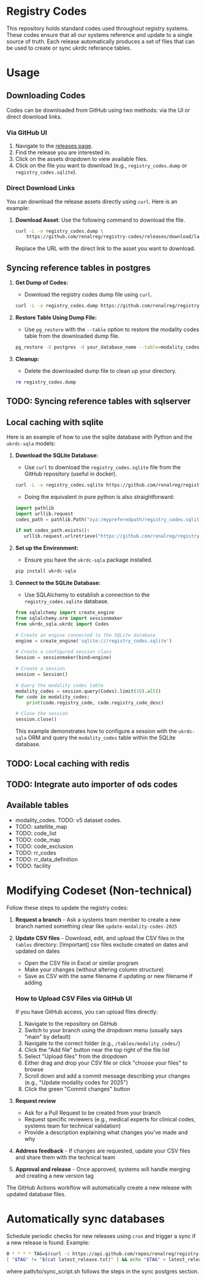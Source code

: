 # Registry Codes
This repository holds standard codes used throughout registry systems. These codes ensure that all our systems reference and update to a single source of truth. Each release automatically produces a set of files that can be used to create or sync ukrdc referance tables.  

# Usage

## Downloading Codes

Codes can be downloaded from GitHub using two methods: via the UI or direct download links.

### Via GitHub UI

1. Navigate to the [releases page](https://github.com/renalreg/registry-codes/releases).
2. Find the release you are interested in.
3. Click on the assets dropdown to view available files.
4. Click on the file you want to download (e.g., `registry_codes.dump` or `registry_codes.sqlite`).

### Direct Download Links

You can download the release assets directly using `curl`. Here is an example:

1. **Download Asset**: Use the following command to download the file.
   ```bash
   curl -L -o registry_codes.dump \
       https://github.com/renalreg/registry-codes/releases/download/latest/registry_codes.dump
   ```

   Replace the URL with the direct link to the asset you want to download.

## Syncing reference tables in postgres
1. **Get Dump of Codes:**
   - Download the registry codes dump file using `curl`.
   ```bash
   curl -L -o registry_codes.dump https://github.com/renalreg/registry-codes/releases/download/refs/tags/limited/registry_codes.dump
   ```

2. **Restore Table Using Dump File:**
   - Use `pg_restore` with the `--table` option to restore the modality codes table from the downloaded dump file.
   ```bash
   pg_restore -U postgres -d your_database_name --table=modality_codes registry_codes.dump
   ```

3. **Cleanup:**
   - Delete the downloaded dump file to clean up your directory.
   ```bash
   rm registry_codes.dump
   ```

## TODO: Syncing reference tables with sqlserver

## Local caching with sqlite 
Here is an example of how to use the sqlite database with Python and the `ukrdc-sqla` models:

1. **Download the SQLite Database:**
   - Use `curl` to download the `registry_codes.sqlite` file from the GitHub repository (useful in docker).
   ```bash
   curl -L -o registry_codes.sqlite https://github.com/renalreg/registry-codes/releases/download/latest/registry_codes.sqlite
   ```
   - Doing the equivalent in pure python is also straightforward:
   ```python
   import pathlib
   import urllib.request
   codes_path = pathlib.Path("xyz:/mypreferedpath/registry_codes.sqlite")

   if not codes_path.exists():
      urllib.request.urlretrieve("https://github.com/renalreg/registry-codes/releases/latest/download/registry_codes.sqlite", codes_path)
   ```

2. **Set up the Environment:**
   - Ensure you have the `ukrdc-sqla` package installed.
   ```bash
   pip install ukrdc-sqla
   ```

3. **Connect to the SQLite Database:**
   - Use SQLAlchemy to establish a connection to the `registry_codes.sqlite` database.
   ```python
   from sqlalchemy import create_engine
   from sqlalchemy.orm import sessionmaker
   from ukrdc_sqla.ukrdc import Codes

   # Create an engine connected to the SQLite database
   engine = create_engine('sqlite:///registry_codes.sqlite')

   # Create a configured session class
   Session = sessionmaker(bind=engine)

   # Create a session
   session = Session()

   # Query the modality codes table
   modality_codes = session.query(Codes).limit(10).all()
   for code in modality_codes:
       print(code.registry_code, code.registry_code_desc)

   # Close the session
   session.close()
   ```

   This example demonstrates how to configure a session with the `ukrdc-sqla` ORM and query the `modality_codes` table within the SQLite database.

## TODO: Local caching with redis

## TODO: Integrate auto importer of ods codes

## Available tables 
- modality_codes. TODO: v5 dataset codes.
- TODO: satellite_map
- TODO: code_list
- TODO: code_map
- TODO: code_exclusion
- TODO: rr_codes  
- TODO: rr_data_definition
- TODO: facility


# Modifying Codeset (Non-technical)

Follow these steps to update the registry codes:

1. **Request a branch** - Ask a systems team member to create a new branch named something clear like `update-modality-codes-2025`

2. **Update CSV files** - Download, edit, and upload the CSV files in the 
`tables` directory:
[!important] csv files exclude created on dates and updated on dates 
   - Open the CSV file in Excel or similar program
   - Make your changes (without altering column structure)
   - Save as CSV with the same filename if updating or new filename if adding
   
   ### How to Upload CSV Files via GitHub UI
   
   If you have GitHub access, you can upload files directly:
   
   1. Navigate to the repository on GitHub
   2. Switch to your branch using the dropdown menu (usually says "main" by default)
   3. Navigate to the correct folder (e.g., `/tables/modality_codes/`)
   4. Click the "Add file" button near the top right of the file list
   5. Select "Upload files" from the dropdown
   6. Either drag and drop your CSV file or click "choose your files" to browse
   7. Scroll down and add a commit message describing your changes (e.g., "Update modality codes for 2025")
   8. Click the green "Commit changes" button

3. **Request review**
   - Ask for a Pull Request to be created from your branch
   - Request specific reviewers (e.g., medical experts for clinical codes, systems team for technical validation)
   - Provide a description explaining what changes you've made and why

4. **Address feedback** - If changes are requested, update your CSV files and share them with the technical team

5. **Approval and release** - Once approved, systems will handle merging and creating a new version tag

The GitHub Actions workflow will automatically create a new release with updated database files.




# Automatically sync databases 
Schedule periodic checks for new releases using `cron` and trigger a sync if a new release is found. Example:
  ```bash
  0 * * * * TAG=$(curl -s https://api.github.com/repos/renalreg/registry-codes/releases/latest | grep '"tag_name":' | awk -F'"' '{print $4}') && \
  [ "$TAG" != "$(cat latest_release.txt)" ] && echo "$TAG" > latest_release.txt && /path/to/sync_script.sh
  ```
where path/to/sync_script.sh follows the steps in the sync postgres section. 
